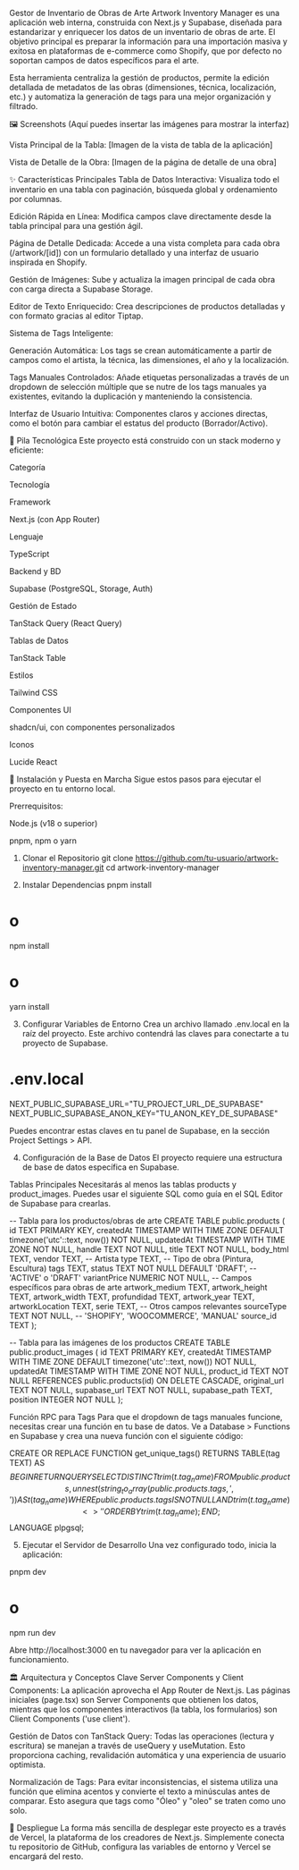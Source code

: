 Gestor de Inventario de Obras de Arte
Artwork Inventory Manager es una aplicación web interna, construida con Next.js y Supabase, diseñada para estandarizar y enriquecer los datos de un inventario de obras de arte. El objetivo principal es preparar la información para una importación masiva y exitosa en plataformas de e-commerce como Shopify, que por defecto no soportan campos de datos específicos para el arte.

Esta herramienta centraliza la gestión de productos, permite la edición detallada de metadatos de las obras (dimensiones, técnica, localización, etc.) y automatiza la generación de tags para una mejor organización y filtrado.

🖼️ Screenshots
(Aquí puedes insertar las imágenes para mostrar la interfaz)

Vista Principal de la Tabla:
[Imagen de la vista de tabla de la aplicación]

Vista de Detalle de la Obra:
[Imagen de la página de detalle de una obra]

✨ Características Principales
Tabla de Datos Interactiva: Visualiza todo el inventario en una tabla con paginación, búsqueda global y ordenamiento por columnas.

Edición Rápida en Línea: Modifica campos clave directamente desde la tabla principal para una gestión ágil.

Página de Detalle Dedicada: Accede a una vista completa para cada obra (/artwork/[id]) con un formulario detallado y una interfaz de usuario inspirada en Shopify.

Gestión de Imágenes: Sube y actualiza la imagen principal de cada obra con carga directa a Supabase Storage.

Editor de Texto Enriquecido: Crea descripciones de productos detalladas y con formato gracias al editor Tiptap.

Sistema de Tags Inteligente:

Generación Automática: Los tags se crean automáticamente a partir de campos como el artista, la técnica, las dimensiones, el año y la localización.

Tags Manuales Controlados: Añade etiquetas personalizadas a través de un dropdown de selección múltiple que se nutre de los tags manuales ya existentes, evitando la duplicación y manteniendo la consistencia.

Interfaz de Usuario Intuitiva: Componentes claros y acciones directas, como el botón para cambiar el estatus del producto (Borrador/Activo).

🚀 Pila Tecnológica
Este proyecto está construido con un stack moderno y eficiente:

Categoría

Tecnología

Framework

Next.js (con App Router)

Lenguaje

TypeScript

Backend y BD

Supabase (PostgreSQL, Storage, Auth)

Gestión de Estado

TanStack Query (React Query)

Tablas de Datos

TanStack Table

Estilos

Tailwind CSS

Componentes UI

shadcn/ui, con componentes personalizados

Iconos

Lucide React

🔧 Instalación y Puesta en Marcha
Sigue estos pasos para ejecutar el proyecto en tu entorno local.

Prerrequisitos:

Node.js (v18 o superior)

pnpm, npm o yarn

1. Clonar el Repositorio
git clone https://github.com/tu-usuario/artwork-inventory-manager.git
cd artwork-inventory-manager

2. Instalar Dependencias
pnpm install
# o
npm install
# o
yarn install

3. Configurar Variables de Entorno
Crea un archivo llamado .env.local en la raíz del proyecto. Este archivo contendrá las claves para conectarte a tu proyecto de Supabase.

# .env.local

NEXT_PUBLIC_SUPABASE_URL="TU_PROJECT_URL_DE_SUPABASE"
NEXT_PUBLIC_SUPABASE_ANON_KEY="TU_ANON_KEY_DE_SUPABASE"

Puedes encontrar estas claves en tu panel de Supabase, en la sección Project Settings > API.

4. Configuración de la Base de Datos
El proyecto requiere una estructura de base de datos específica en Supabase.

Tablas Principales
Necesitarás al menos las tablas products y product_images. Puedes usar el siguiente SQL como guía en el SQL Editor de Supabase para crearlas.

-- Tabla para los productos/obras de arte
CREATE TABLE public.products (
  id TEXT PRIMARY KEY,
  createdAt TIMESTAMP WITH TIME ZONE DEFAULT timezone('utc'::text, now()) NOT NULL,
  updatedAt TIMESTAMP WITH TIME ZONE NOT NULL,
  handle TEXT NOT NULL,
  title TEXT NOT NULL,
  body_html TEXT,
  vendor TEXT, -- Artista
  type TEXT,   -- Tipo de obra (Pintura, Escultura)
  tags TEXT,
  status TEXT NOT NULL DEFAULT 'DRAFT', -- 'ACTIVE' o 'DRAFT'
  variantPrice NUMERIC NOT NULL,
  -- Campos específicos para obras de arte
  artwork_medium TEXT,
  artwork_height TEXT,
  artwork_width TEXT,
  profundidad TEXT,
  artwork_year TEXT,
  artworkLocation TEXT,
  serie TEXT,
  -- Otros campos relevantes
  sourceType TEXT NOT NULL, -- 'SHOPIFY', 'WOOCOMMERCE', 'MANUAL'
  source_id TEXT
);

-- Tabla para las imágenes de los productos
CREATE TABLE public.product_images (
  id TEXT PRIMARY KEY,
  createdAt TIMESTAMP WITH TIME ZONE DEFAULT timezone('utc'::text, now()) NOT NULL,
  updatedAt TIMESTAMP WITH TIME ZONE NOT NULL,
  product_id TEXT NOT NULL REFERENCES public.products(id) ON DELETE CASCADE,
  original_url TEXT NOT NULL,
  supabase_url TEXT NOT NULL,
  supabase_path TEXT,
  position INTEGER NOT NULL
);

Función RPC para Tags
Para que el dropdown de tags manuales funcione, necesitas crear una función en tu base de datos. Ve a Database > Functions en Supabase y crea una nueva función con el siguiente código:

CREATE OR REPLACE FUNCTION get_unique_tags()
RETURNS TABLE(tag TEXT) AS $$
BEGIN
  RETURN QUERY
    SELECT DISTINCT trim(t.tag_name)
    FROM public.products, unnest(string_to_array(public.products.tags, ',')) AS t(tag_name)
    WHERE public.products.tags IS NOT NULL AND trim(t.tag_name) <> ''
    ORDER BY trim(t.tag_name);
END;
$$ LANGUAGE plpgsql;

5. Ejecutar el Servidor de Desarrollo
Una vez configurado todo, inicia la aplicación:

pnpm dev
# o
npm run dev

Abre http://localhost:3000 en tu navegador para ver la aplicación en funcionamiento.

🏛️ Arquitectura y Conceptos Clave
Server Components y Client Components: La aplicación aprovecha el App Router de Next.js. Las páginas iniciales (page.tsx) son Server Components que obtienen los datos, mientras que los componentes interactivos (la tabla, los formularios) son Client Components ('use client').

Gestión de Datos con TanStack Query: Todas las operaciones (lectura y escritura) se manejan a través de useQuery y useMutation. Esto proporciona caching, revalidación automática y una experiencia de usuario optimista.

Normalización de Tags: Para evitar inconsistencias, el sistema utiliza una función que elimina acentos y convierte el texto a minúsculas antes de comparar. Esto asegura que tags como "Óleo" y "oleo" se traten como uno solo.

🚀 Despliegue
La forma más sencilla de desplegar este proyecto es a través de Vercel, la plataforma de los creadores de Next.js. Simplemente conecta tu repositorio de GitHub, configura las variables de entorno y Vercel se encargará del resto.